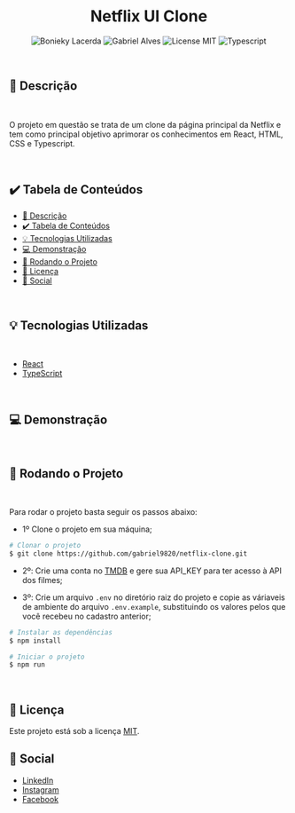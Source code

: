 <h1 align="center">
  Netflix UI Clone
</h1>

<p align="center">
  <img alt="Bonieky Lacerda" src="https://img.shields.io/badge/Created%20by%3A-Bonieky Lacerda-%236D5CCD" />
  <img alt="Gabriel Alves" src="https://img.shields.io/badge/Developed%20by%3A-Gabriel Alves-%23DD3B3F" />
  <img alt="License MIT" src="https://img.shields.io/badge/License-MIT-%2398C611" />
  <img alt="Typescript" src="https://img.shields.io/badge/Main%20language-Typescript-%232F74C0" /> <br />
</p>

<br />

## :bookmark: Descrição

<br />

O projeto em questão se trata de um clone da página principal da Netflix e tem como principal objetivo aprimorar os conhecimentos em React, HTML, CSS e Typescript.

<br />

## :heavy_check_mark: Tabela de Conteúdos

- [:bookmark: Descrição](#-bookmark--descri--o)
- [:heavy_check_mark: Tabela de Conteúdos](#-heavy-check-mark--tabela-de-conte-dos)
- [:bulb: Tecnologias Utilizadas](#-bulb--tecnologias-utilizadas)
- [:computer: Demonstração](#-computer--demonstra--o)
- [:wrench: Rodando o Projeto](#-wrench--rodando-o-projeto)
- [:memo: Licença](#-memo--licen-a)
- [:wave: Social](#-wave--social)

<br />

## :bulb: Tecnologias Utilizadas

<br />

- [React](https://pt-br.reactjs.org/)
- [TypeScript](https://www.typescriptlang.org/)

<br />

## :computer: Demonstração

<br />

## :wrench: Rodando o Projeto

<br />

Para rodar o projeto basta seguir os passos abaixo:

- 1º Clone o projeto em sua máquina;

```bash
# Clonar o projeto
$ git clone https://github.com/gabriel9820/netflix-clone.git
```

- 2º: Crie uma conta no [TMDB](https://www.themoviedb.org/) e gere sua API_KEY para ter acesso à API dos filmes;

- 3º: Crie um arquivo `.env` no diretório raiz do projeto e copie as váriaveis de ambiente do arquivo `.env.example`, substituindo os valores pelos que você recebeu no cadastro anterior;

```bash
# Instalar as dependências
$ npm install

# Iniciar o projeto
$ npm run
```

<br />

## :memo: Licença

Este projeto está sob a licença [MIT](LICENSE).
<br />

## :wave: Social

- [LinkedIn](https://www.linkedin.com/in/gabriel-lemos-alves/)
- [Instagram](https://www.instagram.com/gabriell_alves98/)
- [Facebook](https://www.facebook.com/gabriel.alves.1694059/)

<br />
